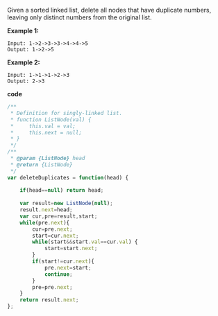 Given a sorted linked list, delete all nodes that have duplicate numbers, leaving only distinct numbers from the original list.

**Example 1:**
```
Input: 1->2->3->3->4->4->5
Output: 1->2->5
```

**Example 2:**
```
Input: 1->1->1->2->3
Output: 2->3
```

**code**

```js
/**
 * Definition for singly-linked list.
 * function ListNode(val) {
 *     this.val = val;
 *     this.next = null;
 * }
 */
/**
 * @param {ListNode} head
 * @return {ListNode}
 */
var deleteDuplicates = function(head) {
    
    if(head==null) return head;
    
    var result=new ListNode(null);
    result.next=head;
    var cur,pre=result,start;
    while(pre.next){
        cur=pre.next;
        start=cur.next;
        while(start&&start.val==cur.val) {
            start=start.next;
        } 
        if(start!=cur.next){
            pre.next=start;
            continue;
        }
        pre=pre.next;        
    }
    return result.next;
};
```
